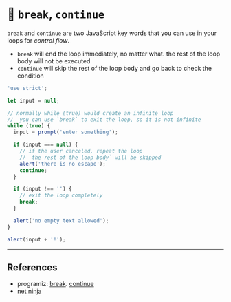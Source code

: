 # 🥚 `break`, `continue`

`break` and `continue` are two JavaScript key words that you can use in your
loops for _control flow_.

- `break` will end the loop immediately, no matter what. the rest of the loop
  body will not be executed
- `continue` will skip the rest of the loop body and go back to check the
  condition

```js
'use strict';

let input = null;

// normally while (true) would create an infinite loop
//  you can use `break` to exit the loop, so it is not infinite
while (true) {
  input = prompt('enter something');

  if (input === null) {
    // if the user canceled, repeat the loop
    //  the rest of the loop body` will be skipped
    alert('there is no escape');
    continue;
  }

  if (input !== '') {
    // exit the loop completely
    break;
  }

  alert('no empty text allowed');
}

alert(input + '!');
```

---

## References

- programiz: [break](https://www.programiz.com/javascript/break-statement).
  [continue](https://www.programiz.com/javascript/continue-statement)
- [net ninja](https://www.youtube.com/watch?v=QSuTH0C_3_Y)
